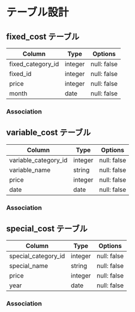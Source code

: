 # テーブル設計

## fixed_cost テーブル
| Column             | Type   | Options     |
| ------------------ | ------ | ----------- |
| fixed_category_id  | integer| null: false |
| fixed_id           | integer| null: false |
| price              | integer| null: false |
| month              | date   | null: false |

### Association


## variable_cost テーブル

| Column               | Type       |Options                        |
| -------------------- | ---------- | ------------------------------ |
| variable_category_id | integer    | null: false |
| variable_name        | string     | null: false |
| price                | integer    | null: false |
| date                 | date       | null: false |

### Association


## special_cost テーブル
| Column                | Type       | Options                        |
| --------------------- | ---------- | ------------------------------ |
| special_category_id   | integer    | null: false |
| special_name          | string     | null: false |
| price                 | integer    | null: false |
| year                  | date       | null: false |

### Association


